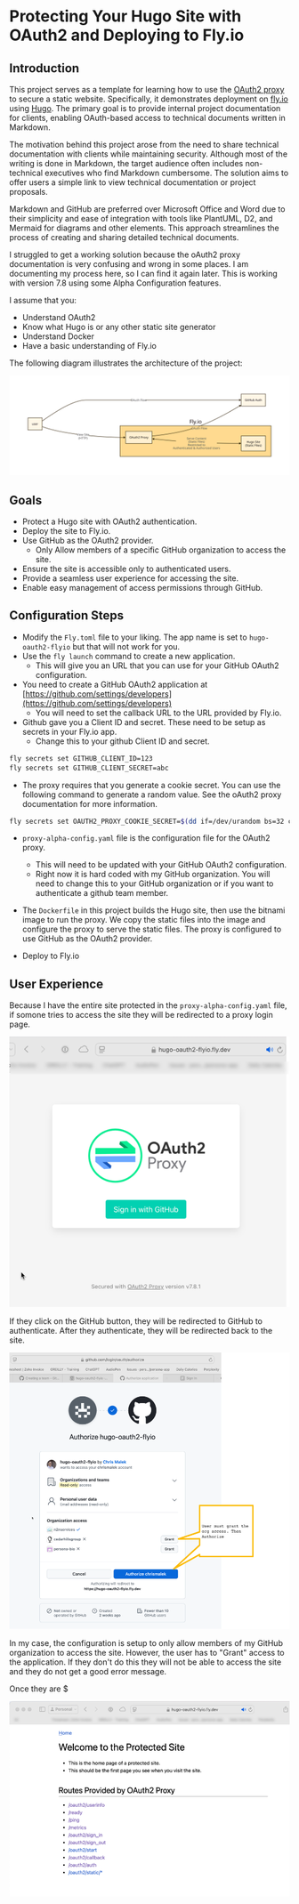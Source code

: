 
# Protecting Your Hugo Site with OAuth2 and Deploying to Fly.io

## Introduction

This project serves as a template for learning how to use the [OAuth2 proxy](https://oauth2-proxy.github.io/oauth2-proxy/) to secure a static website. Specifically, it demonstrates deployment on [fly.io](http://fly.io) using [Hugo](https://gohugo.io). The primary goal is to provide internal project documentation for clients, enabling OAuth-based access to technical documents written in Markdown.

The motivation behind this project arose from the need to share technical documentation with clients while maintaining security. Although most of the writing is done in Markdown, the target audience often includes non-technical executives who find Markdown cumbersome. The solution aims to offer users a simple link to view technical documentation or project proposals.

Markdown and GitHub are preferred over Microsoft Office and Word due to their simplicity and ease of integration with tools like PlantUML, D2, and Mermaid for diagrams and other elements. This approach streamlines the process of creating and sharing detailed technical documents.

I struggled to get a working solution because the oAuth2 proxy documentation is very confusing and wrong in some places. I am documenting my process here, so I can find it again later. This is working with version 7.8 using some Alpha Configuration features. 

I assume that you:

- Understand OAuth2
- Know what Hugo is or any other static site generator
- Understand Docker
- Have a basic understanding of Fly.io

The following diagram illustrates the architecture of the project:


![architecture](/docs/schematic.svg)

## Goals

- Protect a Hugo site with OAuth2 authentication.
- Deploy the site to Fly.io.
- Use GitHub as the OAuth2 provider.
  - Only Allow members of a specific GitHub organization to access the site.
- Ensure the site is accessible only to authenticated users.
- Provide a seamless user experience for accessing the site.
- Enable easy management of access permissions through GitHub.

## Configuration Steps


- Modify the `Fly.toml` file to your liking. The app name is set to `hugo-oauth2-flyio` but that will not work for you.
- Use the `fly launch` command to create a new application.
  - This will give you an URL that you can use for your GitHub OAuth2 configuration.
- You need to create a GitHub OAuth2 application at [https://github.com/settings/developers](https://github.com/settings/developers)
  - You will need to set the callback URL to the URL provided by Fly.io. 
- Github gave you a Client ID and secret. These need to be setup as secrets in your Fly.io app.
  - Change this to your github Client ID and secret.

```sh
fly secrets set GITHUB_CLIENT_ID=123
fly secrets set GITHUB_CLIENT_SECRET=abc
```

- The proxy requires that you generate a cookie secret. You can use the following command to generate a random value. See the oAuth2 proxy documentation for more information.


```sh
fly secrets set OAUTH2_PROXY_COOKIE_SECRET=$(dd if=/dev/urandom bs=32 count=1 2>/dev/null | base64 | tr -d -- '\n' | tr -- '+/' '-_'; echo)
```

- `proxy-alpha-config.yaml` file is the configuration file for the OAuth2 proxy.
  - This will need to be updated with your GitHub OAuth2 configuration. 
  - Right now it is hard coded with my GitHub organization. You will need to change this to your GitHub organization or if you want to authenticate a github team member.


- The `Dockerfile` in this project builds the Hugo site, then use the bitnami image to run the proxy. We copy the static files into the image and configure the proxy to serve the static files. The proxy is configured to use GitHub as the OAuth2 provider.


- Deploy to Fly.io

## User Experience


Because I have the entire site protected in the `proxy-alpha-config.yaml` file, if somone tries to access the site they will be redirected to a proxy login page.

![signon](/docs/login.png)


If they click on the GitHub button, they will be redirected to GitHub to authenticate. After they authenticate, they will be redirected back to the site.

![github](/docs/gh-oauth-flow.png)

In my case, the configuration is setup to only allow members of my GitHub organization to access the site. However, the user has to "Grant" access to the application. If they don't do this they will not be able to access the site and they do not get a good error message. 


Once they are $

![static site](/docs/static-site.png)

